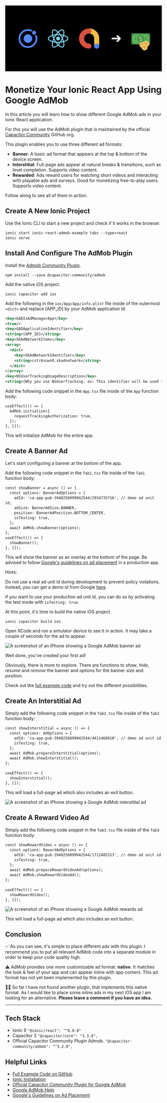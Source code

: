 ![cover](./images/cover.png)

# Monetize Your Ionic React App Using Google AdMob

In this article you will learn how to show different Google AdMob ads in your Ionic React application. 

For this you will use the AdMob plugin that is maintained by the official [Capacitor Community](https://github.com/capacitor-community) GitHub org.

This plugin enables you to use three different ad formats:
- **Banner**: A basic ad format that appears at the top & bottom of the device screen.
- **Interstitial**: Full-page ads appear at natural breaks & transitions, such as level completion. Supports video content.
- **Rewarded**: Ads reward users for watching short videos and interacting with playable ads and surveys. Good for monetizing free-to-play users. Supports video content.

Follow along to see all of them in action.

## Create A New Ionic Project

Use the Ionic CLI to start a new project and check if it works in the browser.

```
ionic start ionic-react-admob-example tabs --type=react
ionic serve
```

## Install And Configure The AdMob Plugin

Install the [Admob Community Plugin](https://github.com/capacitor-community/admob).

```
npm install --save @capacitor-community/admob
```

Add the native iOS project.

```
ionic capacitor add ios
```

Add the following in the `ios/App/App/info.plist` file inside of the outermost `<dict>` and replace [APP_ID] by your AdMob application Id.

```xml
<key>GADIsAdManagerApp</key>
<true/>
<key>GADApplicationIdentifier</key>
<string>[APP_ID]</string>
<key>SKAdNetworkItems</key>
<array>
  <dict>
    <key>SKAdNetworkIdentifier</key>
    <string>cstr6suwn9.skadnetwork</string>
  </dict>
</array>
<key>NSUserTrackingUsageDescription</key>
<string>[Why you use NSUserTracking. ex: This identifier will be used to deliver personalized ads to you.]</string>
```

Add the following code snippet in the `App.tsx` file inside of the `App` function body:

```tsx
useEffect(() => {
  AdMob.initialize({
    requestTrackingAuthorization: true,
  });
}, []);
```

This will initialize AdMob for the entire app.

## Create A Banner Ad

Let's start configuring a banner at the bottom of the app.

Add the following code snippet in the `Tab1.tsx` file inside of the `Tab1` function body:

```tsx
const showBanner = async () => {
  const options: BannerAdOptions = {
    adId: 'ca-app-pub-3940256099942544/2934735716', // demo ad unit id,
    adSize: BannerAdSize.BANNER,
    position: BannerAdPosition.BOTTOM_CENTER,
    isTesting: true,
  };
  await AdMob.showBanner(options);
};
useEffect(() => {
  showBanner();
}, []);
```

This will show the banner as an overlay at the bottom of the page. Be advised to follow [Google's guidelines on ad placement](https://support.google.com/admob/answer/2936217?hl=de&ref_topic=2936214&visit_id=637777030182995119-279234529&rd=1) in a production app.

Hints: 

Do not use a real ad unit id during development to prevent policy violations. Instead, you can get a demo id from Google [here](https://developers.google.com/admob/ios/test-ads).

If you want to use your production ad unit id, you can do so by activating the test mode with `isTesting: true`.

At this point, it's time to build the native iOS project.

```
ionic capacitor build ios
```

Open XCode and run a simulator device to see it in action. It may take a couple of seconds for the ad to appear.

![A screenshot of an iPhone showing a Google AdMob banner ad](https://dev-to-uploads.s3.amazonaws.com/uploads/articles/6g080mvia2qd7w74sjdf.png)

Well done, you've created your first ad!

Obviously, there is more to explore. There are functions to _show_, _hide_, _resume_ and _remove_ the banner and options for the banner _size_ and _position_.

Check out the [full example code](https://github.com/mannabri/ionic-react-admob-example) and try out the different possibilities.

## Create An Interstitial Ad

Simply add the following code snippet in the `Tab2.tsx` file inside of the `Tab2` function body:

```tsx
const showInterstitial = async () => {
  const options: AdOptions = {
    adId: 'ca-app-pub-3940256099942544/4411468910', // demo ad unit id
    isTesting: true,
  };
  await AdMob.prepareInterstitial(options);
  await AdMob.showInterstitial();
};

useEffect(() => {
  showInterstitial();
}, []);
```

This will load a full-page ad which also includes an exit button.

![A screenshot of an iPhone showing a Google AdMob interstitial ad](https://dev-to-uploads.s3.amazonaws.com/uploads/articles/x5zkqpj0iokofk7bvici.png)

## Create A Reward Video Ad

Simply add the following code snippet in the `Tab3.tsx` file inside of the `Tab3` function body:

```tsx
const showRewardVideo = async () => {
  const options: RewardAdOptions = {
    adId: 'ca-app-pub-3940256099942544/1712485313', // demo ad unit id
    isTesting: true,
  };
  await AdMob.prepareRewardVideoAd(options);
  await AdMob.showRewardVideoAd();
};

useEffect(() => {
  showRewardVideo();
}, []);
```

![A screenshot of an iPhone showing a Google AdMob rewards ad](https://dev-to-uploads.s3.amazonaws.com/uploads/articles/cjdw4bo4z3oogtz0jbad.png)

This will load a full-page ad which also includes an exit button.

## Conclusion

✅ As you can see, it's simple to place different ads with this plugin. I recommend you to put all relevant AdMob code into a separate module in order to keep your code quality high.

⚠️ AdMob provides one more customizable ad format: **native**. It matches the look & feel of your app and can appear inline with app content. This ad format has not yet been implemented by this plugin.

🕵️‍♂️ So far I have not found another plugin, that implements this native format. As I would like to place some inline ads in my next iOS app I am looking for an alternative. **Please leave a comment if you have an idea.**


---

## Tech Stack

- Ionic 6 `"@ionic/react": "^6.0.0"`
- Capacitor 3 `"@capacitor/core": "3.3.4",`
- Official Capacitor Community Plugin Admob. `"@capacitor-community/admob": "^3.2.0",`

## Helpful Links

- [Full Example Code on GitHub](https://github.com/mannabri/ionic-react-admob-example)
- [Ionic Installation](https://ionicframework.com/docs/intro/cli)
- [Official Capacitor Community Plugin for Google AdMob](https://github.com/capacitor-community/admob)
- [Google AdMob Help](https://support.google.com/admob)
- [Google's Guidelines on Ad Placement](https://support.google.com/admob/answer/2936217?hl=de&ref_topic=2936214&visit_id=637777030182995119-279234529&rd=1)